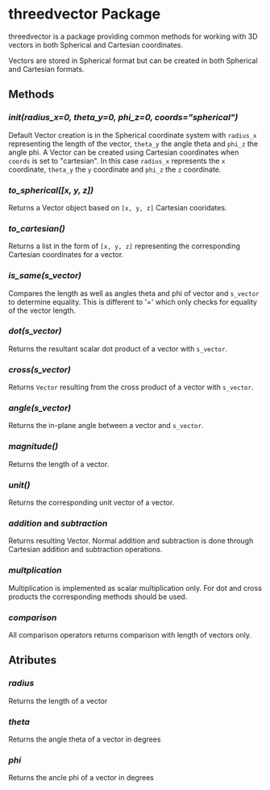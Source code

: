 # threedvector Package

threedvector is a package providing common methods for working with 3D vectors in both Spherical and Cartesian coordinates.

Vectors are stored in Spherical format but can be created in both Spherical and Cartesian formats.

## Methods

### ___init__(radius_x=0, theta_y=0, phi_z=0, coords="spherical")_
Default Vector creation is in the Spherical coordinate system with `radius_x` representing the length of the vector, `theta_y` the angle theta and  `phi_z` the angle phi.  A Vector can be created using Cartesian coordinates when `coords` is set to "cartesian".  In this case `radius_x` represents the `x` coordinate, `theta_y` the `y` coordinate and  `phi_z` the `z` coordinate.

### _to_spherical([x, y, z])_
Returns a Vector object based on `[x, y, z]` Cartesian cooridates.

### _to_cartesian()_
Returns a list in the form of `[x, y, z]` representing the corresponding Cartesian coordinates for a vector.

### _is_same(s_vector)_
Compares the length as well as angles theta and phi of vector and `s_vector` to determine equality.  This is different to '=' which only checks for equality of the vector length.

### _dot(s_vector)_
Returns the resultant scalar dot product of a vector with `s_vector`.

### _cross(s_vector)_
Returns  `Vector` resulting from the cross product of a vector with `s_vector`.

### _angle(s_vector)_
Returns the in-plane angle between a vector and `s_vector`.

### _magnitude()_
Returns the length of a vector.

### _unit()_
Returns the corresponding unit vector of a vector.

### _addition_ and _subtraction_
Returns resulting Vector.  Normal addition and subtraction is done through Cartesian addition and subtraction operations.

### _multplication_
Multiplication is implemented as scalar multiplication only.  For dot and cross products the corresponding methods should be used.

### _comparison_
All comparison operators returns comparison with length of vectors only.

## Atributes

### _radius_
Returns the length of a vector

### _theta_
Returns the angle theta of a vector in degrees

### _phi_
Returns the ancle phi of a vector in degrees
